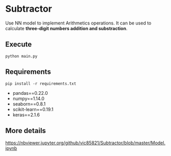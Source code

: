 # Subtractor
Use NN model to implement Arithmetics operations. 
It can be used to calculate **three-digit numbers addition and substraction**.

## Execute
`python main.py`

## Requirements
`pip install -r requirements.txt`
* pandas==0.22.0
* numpy==1.14.0
* seaborn==0.8.1
* scikit-learn==0.19.1
* keras==2.1.6

## More details
https://nbviewer.jupyter.org/github/vic85821/Subtractor/blob/master/Model.ipynb

